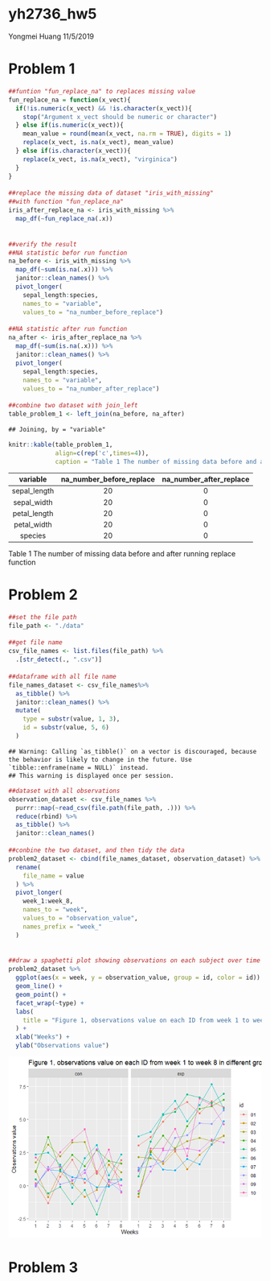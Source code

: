 yh2736\_hw5
================
Yongmei Huang
11/5/2019

# Problem 1

``` r
##funtion "fun_replace_na" to replaces missing value
fun_replace_na = function(x_vect){
  if(!is.numeric(x_vect) && !is.character(x_vect)){
    stop("Argument x_vect should be numeric or character")
  } else if(is.numeric(x_vect)){
    mean_value = round(mean(x_vect, na.rm = TRUE), digits = 1)
    replace(x_vect, is.na(x_vect), mean_value)
  } else if(is.character(x_vect)){
    replace(x_vect, is.na(x_vect), "virginica")
  }
}

##replace the missing data of dataset "iris_with_missing"
##with function "fun_replace_na"
iris_after_replace_na <- iris_with_missing %>% 
  map_df(~fun_replace_na(.x))


##verify the result
##NA statistic befor run function
na_before <- iris_with_missing %>% 
  map_df(~sum(is.na(.x))) %>% 
  janitor::clean_names() %>% 
  pivot_longer(
    sepal_length:species,
    names_to = "variable", 
    values_to = "na_number_before_replace")

##NA statistic after run function
na_after <- iris_after_replace_na %>% 
  map_df(~sum(is.na(.x))) %>% 
  janitor::clean_names() %>% 
  pivot_longer(
    sepal_length:species,
    names_to = "variable", 
    values_to = "na_number_after_replace")

##combine two dataset with join_left
table_problem_1 <- left_join(na_before, na_after)
```

    ## Joining, by = "variable"

``` r
knitr::kable(table_problem_1, 
             align=c(rep('c',times=4)), 
             caption = "Table 1 The number of missing data before and after running replace function") 
```

|   variable    | na\_number\_before\_replace | na\_number\_after\_replace |
| :-----------: | :-------------------------: | :------------------------: |
| sepal\_length |             20              |             0              |
| sepal\_width  |             20              |             0              |
| petal\_length |             20              |             0              |
| petal\_width  |             20              |             0              |
|    species    |             20              |             0              |

Table 1 The number of missing data before and after running replace
function

# Problem 2

``` r
##set the file path
file_path <- "./data"

##get file name
csv_file_names <- list.files(file_path) %>% 
  .[str_detect(., ".csv")]

##dataframe with all file name
file_names_dataset <- csv_file_names%>% 
  as_tibble() %>% 
  janitor::clean_names() %>% 
  mutate(
    type = substr(value, 1, 3),
    id = substr(value, 5, 6)
  ) 
```

    ## Warning: Calling `as_tibble()` on a vector is discouraged, because the behavior is likely to change in the future. Use `tibble::enframe(name = NULL)` instead.
    ## This warning is displayed once per session.

``` r
##dataset with all observations
observation_dataset <- csv_file_names %>% 
  purrr::map(~read_csv(file.path(file_path, .))) %>% 
  reduce(rbind) %>% 
  as_tibble() %>% 
  janitor::clean_names()

##conbine the two dataset, and then tidy the data
problem2_dataset <- cbind(file_names_dataset, observation_dataset) %>% 
  rename(
    file_name = value
  ) %>% 
  pivot_longer(
    week_1:week_8,
    names_to = "week",
    values_to = "observation_value",
    names_prefix = "week_"
  )


##draw a spaghetti plot showing observations on each subject over time
problem2_dataset %>% 
  ggplot(aes(x = week, y = observation_value, group = id, color = id)) +
  geom_line() +
  geom_point() +
  facet_wrap(~type) +
  labs(
    title = "Figure 1, observations value on each ID from week 1 to week 8 in different group"
  ) +
  xlab("Weeks") +
  ylab("Observations value")
```

![](p8105_hw5_yh2736_files/figure-gfm/unnamed-chunk-3-1.png)<!-- -->

# Problem 3
